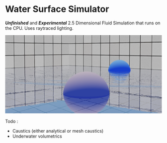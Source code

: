 # Water Surface Simulator

***Unfinished*** and ***Experimental*** 2.5 Dimensional Fluid Simulation that runs on the CPU.
Uses raytraced lighting.


![SS](https://github.com/swr06/WaterSurfaceSimulator/blob/master/Screenshots/1.png)


Todo : 
- Caustics (either analytical or mesh caustics)
- Underwater volumetrics
